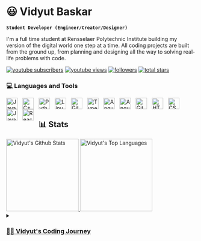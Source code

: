  # 😃 Vidyut Baskar

**`Student Developer (Engineer/Creator/Designer)`**

I'm a full time student at Rensselaer Polytechnic Institute building my version of the digital world one step at a time. All coding projects are built from the ground up, from planning and designing all the way to solving real-life problems with code. 

   <p align="left">
      <a href="https://www.youtube.com/channel/UCHEyZQRQmc1mxPujemztwUA?sub_confirmation=1">
         <img alt="youtube subscribers" title="Subscribe to my YouTube channel" src="https://custom-icon-badges.demolab.com/youtube/channel/subscribers/UCHEyZQRQmc1mxPujemztwUA?color=%23E05D44&label=SUBSCRIBE&logo=video&logoColor=white&style=for-the-badge&labelColor=CE4630"/></a> 
      <a href="https://www.youtube.com/channel/UCHEyZQRQmc1mxPujemztwUA">
         <img alt="youtube views" title="YouTube views" src="https://custom-icon-badges.demolab.com/youtube/channel/views/UCHEyZQRQmc1mxPujemztwUA?color=%23E1AD0E&logo=eye&logoColor=white&style=for-the-badge&labelColor=C79600"/></a> 
      <a href="https://github.com/vidybaskar?tab=followers">
         <img alt="followers" title="Follow me on Github" src="https://custom-icon-badges.demolab.com/github/followers/vidybaskar?color=236ad3&labelColor=1155ba&style=for-the-badge&logo=person-add&label=Follow&logoColor=white"/></a>
      <a href="https://github.com/vidybaskar?tab=repositories&sort=stargazers">
         <img alt="total stars" title="Total stars on GitHub" src="https://custom-icon-badges.demolab.com/github/stars/vidybaskar?color=55960c&style=for-the-badge&labelColor=488207&logo=star"/></a>
   </p>

### 💻 Languages and Tools

<img align="left" alt="Java" width="30px" style="padding-right:10px;" src="https://cdn.jsdelivr.net/gh/devicons/devicon/icons/java/java-original.svg"/>
<img align="left" alt="C++" width="30px" style="padding-right:10px;" src="https://cdn.jsdelivr.net/gh/devicons/devicon/icons/cplusplus/cplusplus-line.svg" />
<img align="left" alt="Python" width="30px" style="padding-right:10px;" src="https://cdn.jsdelivr.net/gh/devicons/devicon/icons/python/python-plain.svg" />
<img align="left" alt="Linux" width="30px" style="padding-right:10px;" src="https://cdn.jsdelivr.net/gh/devicons/devicon/icons/linux/linux-original.svg" />
<img align="left" alt="GitHub" width="30px" style="padding-right:10px;" src="https://cdn.jsdelivr.net/gh/devicons/devicon/icons/github/github-original.svg" />
<img align="left" alt="TypeScript" width="30px" style="padding-right:10px;" src="https://cdn.jsdelivr.net/gh/devicons/devicon/icons/typescript/typescript-plain.svg" />
<img align="left" alt="Angular" width="30px" style="padding-right:10px;" src="https://cdn.jsdelivr.net/gh/devicons/devicon/icons/visualstudio/visualstudio-plain.svg" />
<img align="left" alt="Angular" width="30px" style="padding-right:10px;" src="https://cdn.jsdelivr.net/gh/devicons/devicon/icons/vscode/vscode-plain.svg" />
<img align="left" alt="Git" width="30px" style="padding-right:10px;" src="https://cdn.jsdelivr.net/gh/devicons/devicon/icons/git/git-original.svg" />
<img align="left" alt="HTML" width="30px" style="padding-right:10px;" src="https://cdn.jsdelivr.net/gh/devicons/devicon/icons/react/react-original.svg" />
<img align="left" alt="CSS" width="30px" style="padding-right:10px;" src="https://cdn.jsdelivr.net/gh/devicons/devicon/icons/css3/css3-original.svg" />
<img align="left" alt="JavaScript" width="30px" style="padding-right:10px;" src="https://cdn.jsdelivr.net/gh/devicons/devicon/icons/javascript/javascript-plain.svg" />
<img align="left" alt="React" width="30px" style="padding-right:10px;" src="https://cdn.jsdelivr.net/gh/devicons/devicon/icons/react/react-original.svg" />
<br />

#

## 📊 Stats

  <a href="https://github.com/anuraghazra/github-readme-stats">
   <img alt="Vidyut's Github Stats" src="https://denvercoder1-github-readme-stats.vercel.app/api/?username=vidybaskar&show_icons=true&include_all_commits=true&count_private=true&theme=moltack&&hide_border=true" height="192px">
 </a>
 
 <a href="https://github.com/anuraghazra/github-readme-stats">
  <img alt="Vidyut's Top Languages" src="https://github-readme-stats.vercel.app/api/top-langs/?username=vidybaskar&langs_count=8&layout=compact&theme=moltack&&hide_border=true" height="192px">
 

<details>
 <summary><h3>👨‍💻 Vidyut's Coding Journey</h3></summary>
   

